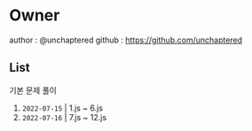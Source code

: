 # Owner

author : @unchaptered
github : https://github.com/unchaptered

## List

기본 문제 풀이

1. `2022-07-15` | 1.js ~ 6.js
2. `2022-07-16` | 7.js ~ 12.js